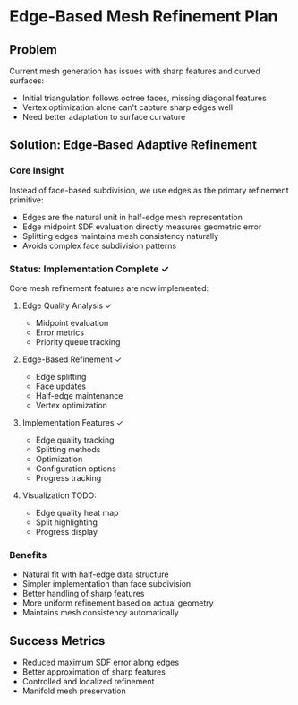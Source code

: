 # Edge-Based Mesh Refinement Plan

## Problem
Current mesh generation has issues with sharp features and curved surfaces:
- Initial triangulation follows octree faces, missing diagonal features
- Vertex optimization alone can't capture sharp edges well
- Need better adaptation to surface curvature

## Solution: Edge-Based Adaptive Refinement

### Core Insight
Instead of face-based subdivision, we use edges as the primary refinement primitive:
- Edges are the natural unit in half-edge mesh representation
- Edge midpoint SDF evaluation directly measures geometric error
- Splitting edges maintains mesh consistency naturally
- Avoids complex face subdivision patterns

### Status: Implementation Complete ✓

Core mesh refinement features are now implemented:

1. Edge Quality Analysis ✓
   - Midpoint evaluation
   - Error metrics
   - Priority queue tracking

2. Edge-Based Refinement ✓
   - Edge splitting
   - Face updates
   - Half-edge maintenance
   - Vertex optimization

3. Implementation Features ✓
   - Edge quality tracking
   - Splitting methods
   - Optimization
   - Configuration options
   - Progress tracking

4. Visualization TODO:
   - Edge quality heat map
   - Split highlighting
   - Progress display

### Benefits
- Natural fit with half-edge data structure
- Simpler implementation than face subdivision
- Better handling of sharp features
- More uniform refinement based on actual geometry
- Maintains mesh consistency automatically

## Success Metrics
- Reduced maximum SDF error along edges
- Better approximation of sharp features
- Controlled and localized refinement
- Manifold mesh preservation
